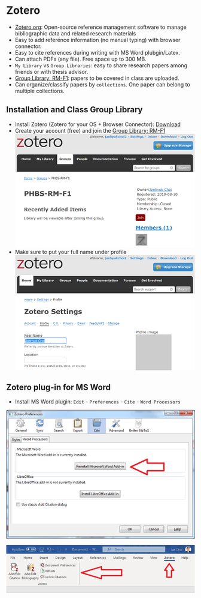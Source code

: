 # Zotero
* [Zotero.org](https://www.zotero.org): Open-source reference management software to manage bibliographic data and related research materials
* Easy to add reference information (no manual typing) with browser connector.
* Easy to cite references during writing with MS Word plubgin/Latex.
* Can attach PDFs (any file). Free space up to 300 MB. 
* `My Library` vs `Group Libraries`: easy to share research papers among friends or with thesis advisor.
* [Group Library: RM-F1](https://www.zotero.org/groups/2363301/phbs-rm-f1): papers to be covered in class are uploaded.
* Can organize/classify papers by `collections`. One paper can belong to multiple collections.

## Installation and Class Group Library
* Install Zotero (Zotero for your OS + Browser Connector): [Download](https://www.zotero.org/download/)
* Create your account (free) and join the [Group Library: RM-F1](https://www.zotero.org/groups/2363301/phbs-rm-f1)
![Group Join](../images/Group-Join.PNG)
* Make sure to put your full name under profile
![Profile Name](../images/Profile-Name.PNG)

## Zotero plug-in for MS Word
* Install MS Word plugin: `Edit` - `Preferences` - `Cite` - `Word Processors`

![Word Plugin Install](../images/msword_plugin.png)

![Word Plugin Menu](../images/msword_menu.png)

